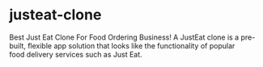 # justeat-clone
Best Just Eat Clone For Food Ordering Business! A JustEat clone is a pre-built, flexible app solution that looks like the functionality of popular food delivery services such as Just Eat. 
